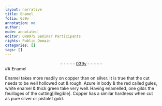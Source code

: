 ```yaml
---
layout: narrative
title: Enamel
folio: 039v
annotation: no
author:
mode: annotated
editor: GR8975 Seminar Participants
rights: Public Domain
categories: []
tags: []
---
```


 <div class="folio" align="center">- - - - - <a href="http://gallica.bnf.fr/ark:/12148/btv1b10500001g/f84.image" target="_blank">039v</a> - - - - - </div> 
## Enamel

 
 Enamel takes more readily on copper than on silver. It is true that the cut needs to be well hollowed out & rough. Azure in body & the red called gules, white enamel & thick green take very well. Having enamelled, one gilds the feuillages of the cutting[illegible]. Copper has a similar hardness when cut as pure silver or pistolet gold.
 
